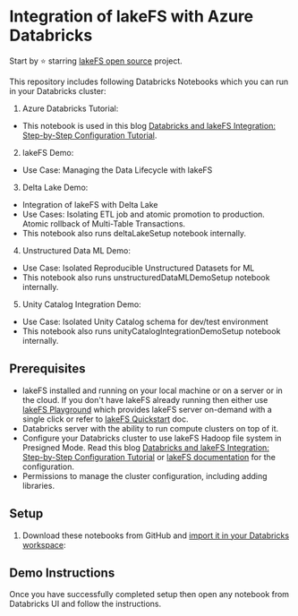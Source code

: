 # Integration of lakeFS with Azure Databricks

Start by ⭐️ starring [lakeFS open source](https://go.lakefs.io/oreilly-course) project.

This repository includes following Databricks Notebooks which you can run in your Databricks cluster:

1. Azure Databricks Tutorial:
* This notebook is used in this blog [Databricks and lakeFS Integration: Step-by-Step Configuration Tutorial](https://lakefs.io/blog/databricks-lakefs-integration-tutorial/). 

2. lakeFS Demo:
* Use Case: Managing the Data Lifecycle with lakeFS

3. Delta Lake Demo:
* Integration of lakeFS with Delta Lake
* Use Cases: Isolating ETL job and atomic promotion to production. Atomic rollback of Multi-Table Transactions.
* This notebook also runs deltaLakeSetup notebook internally.

4. Unstructured Data ML Demo:
* Use Case: Isolated Reproducible Unstructured Datasets for ML
* This notebook also runs unstructuredDataMLDemoSetup notebook internally.

5. Unity Catalog Integration Demo:
* Use Case: Isolated Unity Catalog schema for dev/test environment
* This notebook also runs unityCatalogIntegrationDemoSetup notebook internally.

## Prerequisites
* lakeFS installed and running on your local machine or on a server or in the cloud. If you don't have lakeFS already running then either use [lakeFS Playground](https://demo.lakefs.io/) which provides lakeFS server on-demand with a single click or refer to [lakeFS Quickstart](https://docs.lakefs.io/quickstart/) doc.
* Databricks server with the ability to run compute clusters on top of it. 
* Configure your Databricks cluster to use lakeFS Hadoop file system in Presigned Mode. Read this blog [Databricks and lakeFS Integration: Step-by-Step Configuration Tutorial](https://lakefs.io/blog/databricks-lakefs-integration-tutorial/) or [lakeFS documentation](https://docs.lakefs.io/integrations/spark.html#hadoop-filesystem-in-presigned-mode-beta) for the configuration.
* Permissions to manage the cluster configuration, including adding libraries. 


## Setup

1. Download these notebooks from GitHub and [import it in your Databricks workspace](https://learn.microsoft.com/en-us/azure/databricks/notebooks/notebook-export-import#--import-a-notebook):


## Demo Instructions

Once you have successfully completed setup then open any notebook from Databricks UI and follow the instructions.

